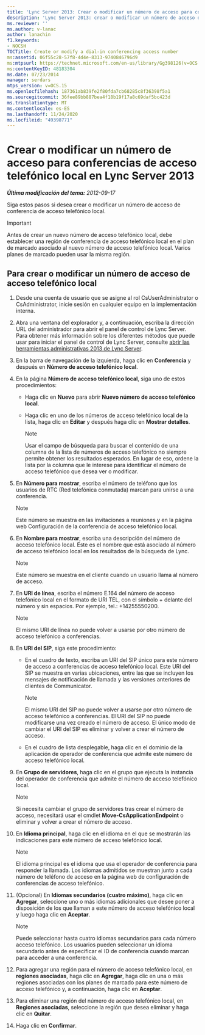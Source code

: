 ```yaml
---
title: 'Lync Server 2013: Crear o modificar un número de acceso para conferencias de acceso telefónico local'
description: 'Lync Server 2013: crear o modificar un número de acceso de conferencia de acceso telefónico local.'
ms.reviewer: ''
ms.author: v-lanac
author: lanachin
f1.keywords:
- NOCSH
TOCTitle: Create or modify a dial-in conferencing access number
ms:assetid: 06f55c28-57f8-4d4e-8313-9740846796d9
ms:mtpsurl: https://technet.microsoft.com/en-us/library/Gg398126(v=OCS.15)
ms:contentKeyID: 48183304
ms.date: 07/23/2014
manager: serdars
mtps_version: v=OCS.15
ms.openlocfilehash: 187361ab839fe2f80fda7cb68285c8f36398f5a1
ms.sourcegitcommit: 36fee89bb887bea4f18b19f17a8c69daf5bc423d
ms.translationtype: MT
ms.contentlocale: es-ES
ms.lasthandoff: 11/24/2020
ms.locfileid: "49398771"
---
```

# <a name="create-or-modify-a-dial-in-conferencing-access-number-in-lync-server-2013"></a>Crear o modificar un número de acceso para conferencias de acceso telefónico local en Lync Server 2013

<div data-xmlns="http://www.w3.org/1999/xhtml">

<div class="topic" data-xmlns="http://www.w3.org/1999/xhtml" data-msxsl="urn:schemas-microsoft-com:xslt" data-cs="https://msdn.microsoft.com/">

<div data-asp="https://msdn2.microsoft.com/asp">



</div>

<div id="mainSection">

<div id="mainBody">

<span> </span>

_**Última modificación del tema:** 2012-09-17_

Siga estos pasos si desea crear o modificar un número de acceso de conferencia de acceso telefónico local.

<div>


> [!IMPORTANT]  
> Antes de crear un nuevo número de acceso telefónico local, debe establecer una región de conferencia de acceso telefónico local en el plan de marcado asociado al nuevo número de acceso telefónico local. Varios planes de marcado pueden usar la misma región.



</div>

<div>

## <a name="to-create-or-modify-a-dial-in-access-number"></a>Para crear o modificar un número de acceso de acceso telefónico local

1.  Desde una cuenta de usuario que se asigne al rol CsUserAdministrator o CsAdministrator, inicie sesión en cualquier equipo en la implementación interna.

2.  Abra una ventana del explorador y, a continuación, escriba la dirección URL del administrador para abrir el panel de control de Lync Server. Para obtener más información sobre los diferentes métodos que puede usar para iniciar el panel de control de Lync Server, consulte [abrir las herramientas administrativas 2013 de Lync Server](lync-server-2013-open-lync-server-administrative-tools.md).

3.  En la barra de navegación de la izquierda, haga clic en **Conferencia** y después en **Número de acceso telefónico local**.

4.  En la página **Número de acceso telefónico local**, siga uno de estos procedimientos:
    
      - Haga clic en **Nuevo** para abrir **Nuevo número de acceso telefónico local**.
    
      - Haga clic en uno de los números de acceso telefónico local de la lista, haga clic en **Editar** y después haga clic en **Mostrar detalles**.
        
        <div>
        

        > [!NOTE]  
        > Usar el campo de búsqueda para buscar el contenido de una columna de la lista de números de acceso telefónico no siempre permite obtener los resultados esperados. En lugar de eso, ordene la lista por la columna que le interese para identificar el número de acceso telefónico que desea ver o modificar.

        
        </div>

5.  En **Número para mostrar**, escriba el número de teléfono que los usuarios de RTC (Red telefónica conmutada) marcan para unirse a una conferencia.
    
    <div>
    

    > [!NOTE]  
    > Este número se muestra en las invitaciones a reuniones y en la página web Configuración de la conferencia de acceso telefónico local.

    
    </div>

6.  En **Nombre para mostrar**, escriba una descripción del número de acceso telefónico local. Este es el nombre que está asociado al número de acceso telefónico local en los resultados de la búsqueda de Lync.
    
    <div>
    

    > [!NOTE]  
    > Este número se muestra en el cliente cuando un usuario llama al número de acceso.

    
    </div>

7.  En **URI de línea**, escriba el número E.164 del número de acceso telefónico local en el formato de URI TEL, con el símbolo + delante del número y sin espacios. Por ejemplo, tel.: +14255550200.
    
    <div>
    

    > [!NOTE]  
    > El mismo URI de línea no puede volver a usarse por otro número de acceso telefónico a conferencias.

    
    </div>

8.  En **URI del SIP**, siga este procedimiento:
    
      - En el cuadro de texto, escriba un URI del SIP único para este número de acceso a conferencias de acceso telefónico local. Este URI del SIP se muestra en varias ubicaciones, entre las que se incluyen los mensajes de notificación de llamada y las versiones anteriores de clientes de Communicator.
        
        <div>
        

        > [!NOTE]  
        > El mismo URI del SIP no puede volver a usarse por otro número de acceso telefónico a conferencias. El URI del SIP no puede modificarse una vez creado el número de acceso. El único modo de cambiar el URI del SIP es eliminar y volver a crear el número de acceso.

        
        </div>
    
      - En el cuadro de lista desplegable, haga clic en el dominio de la aplicación de operador de conferencia que admite este número de acceso telefónico local.

9.  En **Grupo de servidores**, haga clic en el grupo que ejecuta la instancia del operador de conferencia que admite el número de acceso telefónico local.
    
    <div>
    

    > [!NOTE]  
    > Si necesita cambiar el grupo de servidores tras crear el número de acceso, necesitará usar el cmdlet <STRONG>Move-CsApplicationEndpoint</STRONG> o eliminar y volver a crear el número de acceso.

    
    </div>

10. En **Idioma principal**, haga clic en el idioma en el que se mostrarán las indicaciones para este número de acceso telefónico local.
    
    <div>
    

    > [!NOTE]  
    > El idioma principal es el idioma que usa el operador de conferencia para responder la llamada. Los idiomas admitidos se muestran junto a cada número de teléfono de acceso en la página web de configuración de conferencias de acceso telefónico.

    
    </div>

11. (Opcional) En **Idiomas secundarios (cuatro máximo)**, haga clic en **Agregar**, seleccione uno o más idiomas adicionales que desee poner a disposición de los que llaman a este número de acceso telefónico local y luego haga clic en **Aceptar**.
    
    <div>
    

    > [!NOTE]  
    > Puede seleccionar hasta cuatro idiomas secundarios para cada número acceso telefónico. Los usuarios pueden seleccionar un idioma secundario antes de especificar el ID de conferencia cuando marcan para acceder a una conferencia.

    
    </div>

12. Para agregar una región para el número de acceso telefónico local, en **regiones asociadas**, haga clic en **Agregar**, haga clic en una o más regiones asociadas con los planes de marcado para este número de acceso telefónico y, a continuación, haga clic en **Aceptar**.

13. Para eliminar una región del número de acceso telefónico local, en **Regiones asociadas**, seleccione la región que desea eliminar y haga clic en **Quitar**.

14. Haga clic en **Confirmar**.

</div>

</div>

<span> </span>

</div>

</div>

</div>


